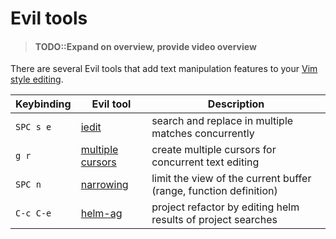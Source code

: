 # Evil tools

> #### TODO::Expand on overview, provide video overview


There are several Evil tools that add text manipulation features to your [Vim style editing](/editing/vim-style/).

| Keybinding | Evil tool                                    | Description                                                       |
|------------|----------------------------------------------|-------------------------------------------------------------------|
| `SPC s e`  | [iedit](iedit.md)                            | search and replace in multiple matches concurrently               |
| `g r`      | [multiple cursors](multiple-cursors.md)      | create multiple cursors for concurrent text editing               |
| `SPC n`    | [narrowing](narrowing.md)                    | limit the view of the current buffer (range, function definition) |
| `C-c C-e`  | [helm-ag](replacing-text-across-projects.md) | project refactor by editing helm results of project searches      |
